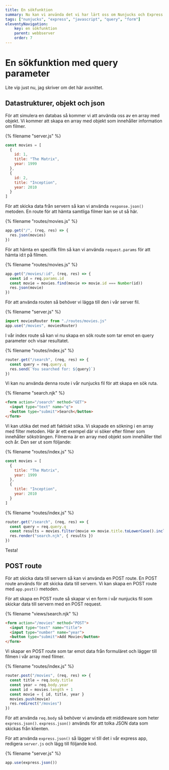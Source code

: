 ```yaml
---
title: En sökfunktion
summary: Nu kan vi använda det vi har lärt oss om Nunjucks och Express för att skapa en sökfunktion med query parameter.
tags: ["nunjucks", "express", "javascript", "query", "form"]
eleventyNavigation:
    key: en sökfunktion
    parent: webbserver
    order: 7
---
```


# En sökfunktion med query parameter

Lite vip just nu, jag skriver om det här avsnittet.

## Datastrukturer, objekt och json

För att simulera en databas så kommer vi att använda oss av en array med objekt. Vi kommer att skapa en array med objekt som innehåller information om filmer.

{% filename "server.js" %}
```js
const movies = [
  {
    id: 1,
    title: "The Matrix",
    year: 1999
  },
  {
    id: 2,
    title: "Inception",
    year: 2010
  }
]
```

För att skicka data från servern så kan vi använda `response.json()` metoden. En route för att hämta samtliga filmer kan se ut så här.

{% filename "routes/movies.js" %}
```js
app.get("/", (req, res) => {
  res.json(movies)
})
```

För att hämta en specifik film så kan vi använda `request.params` för att hämta id:t på filmen.

{% filename "routes/movies.js" %}
```js
app.get("/movies/:id", (req, res) => {
  const id = req.params.id
  const movie = movies.find(movie => movie.id === Number(id))
  res.json(movie)
})
```

För att använda routen så behöver vi lägga till den i vår server fil.

{% filename "server.js" %}
```js
import moviesRouter from "./routes/movies.js"
app.use("/movies", moviesRouter)
```


I vår index route så kan vi nu skapa en sök route som tar emot en query parameter och visar resultatet.

{% filename "routes/index.js" %}
```js
router.get("/search", (req, res) => {
  const query = req.query.q
  res.send(`You searched for: ${query}`)
})
```

Vi kan nu använda denna route i vår nunjucks fil för att skapa en sök ruta.

{% filename "search.njk" %}
```html
<form action="/search" method="GET">
  <input type="text" name="q">
  <button type="submit">Search</button>
</form>
```

Vi kan utöka det med att faktiskt söka.
Vi skapade en sökning i en array med filter metoden.
Här är ett exempel där vi söker efter filmer som innehåller söksträngen.
Filmerna är en array med objekt som innehåller titel och år. Den ser ut som följande:

{% filename "routes/index.js" %}
```js
const movies = [
  {
    title: "The Matrix",
    year: 1999
  },
  {
    title: "Inception",
    year: 2010
  }
]
```

{% filename "routes/index.js" %}
```js
router.get("/search", (req, res) => {
  const query = req.query.q
  const results = movies.filter(movie => movie.title.toLowerCase().includes(query.toLowerCase()))
  res.render("search.njk", { results })
})
```

Testa!

## POST route

För att skicka data till servern så kan vi använda en POST route. En POST route används för att skicka data till servern. Vi kan skapa en POST route med `app.post()` metoden.

För att skapa en POST route så skapar vi en form i vår nunjucks fil som skickar data till servern med en POST request.

{% filename "views/search.njk" %}
```html
<form action="/movies" method="POST">
  <input type="text" name="title">
  <input type="number" name="year">
  <button type="submit">Add Movie</button>
</form>

```

Vi skapar en POST route som tar emot data från formuläret och lägger till filmen i vår array med filmer.

{% filename "routes/index.js" %}
```js
router.post("/movies", (req, res) => {
  const title = req.body.title
  const year = req.body.year
  const id = movies.length + 1
  const movie = { id, title, year }
  movies.push(movie)
  res.redirect("/movies")
})
```

För att använda `req.body` så behöver vi använda ett middleware som heter `express.json()`. `express.json()` används för att tolka JSON data som skickas från klienten.

För att använda `express.json()` så lägger vi till det i vår express app, redigera `server.js` och lägg till följande kod.

{% filename "server.js" %}
```js
app.use(express.json())
```


